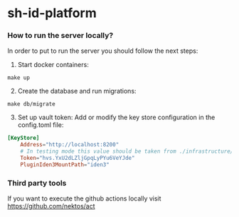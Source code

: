 # sh-id-platform




### How to run the server locally?
In order to put to run the server you should follow the next steps:

1. Start docker containers:
```
make up
```

2. Create the database and run migrations:
```
make db/migrate
```

3. Set up vault token:
Add or modify the key store configuration in the config.toml file:
```toml
[KeyStore]
    Address="http://localhost:8200"
    # In testing mode this value should be taken from ./infrastructure/local/vault/data/init.out
    Token="hvs.YxU2dLZljGpqLyPYu6VeYJde" 
    PluginIden3MountPath="iden3"
```


### Third party tools
If you want to execute the github actions locally visit https://github.com/nektos/act